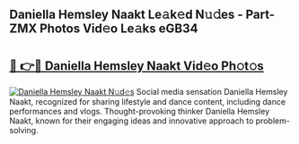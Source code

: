 ## Daniella Hemsley Naakt Le𝚊k𝚎d N𝚞𝚍es - Part-ZMX Photos Vid𝚎o Le𝚊ks eGB34

# <h2><a href="http://fb1vrp.evod.top/?m=Daniella+Hemsley+Naakt">🔗 👉🔴 Daniella Hemsley Naakt Vid𝚎o Ph𝚘t𝚘s</a></h2>

[![Daniella Hemsley Naakt N𝚞d𝚎s](https://i.imgur.com/8V9OHl7.gif)](http://fb1vrp.evod.top/?m=Daniella+Hemsley+Naakt)
Social media sensation Daniella Hemsley Naakt, recognized for sharing lifestyle and dance content, including dance performances and vlogs. Thought-provoking thinker Daniella Hemsley Naakt, known for their engaging ideas and innovative approach to problem-solving. 

